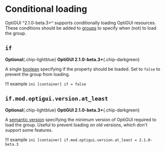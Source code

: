 # Conditional loading

OptiGUI ^2.1.0-beta.3+^ supports conditionally loading OptiGUI resources.
These conditions should be added to [groups](/syntax/#groups) to specify when (not) to load the group.

## `if`

**Optional**{.chip-lightblue}
**OptiGUI 2.1.0-beta.3+**{.chip-darkgreen}

A single [boolean](/syntax/#booleans) specifying if the property should be loaded. Set to `false` to prevent the group from loading.

!!! example
    ```ini
    [container]
    if = false
    ```

## `if.mod.optigui.version.at_least`

**Optional**{.chip-lightblue}
**OptiGUI 2.1.0-beta.3+**{.chip-darkgreen}

A [semantic version](https://semver.org) specifying the minimum version of OptiGUI required to load the group. Useful to prevent loading on old versions, which don't support some features.

!!! example
    ```ini
    [container]
    if.mod.optigui.version.at_least = 2.1.0-beta.3
    ```
